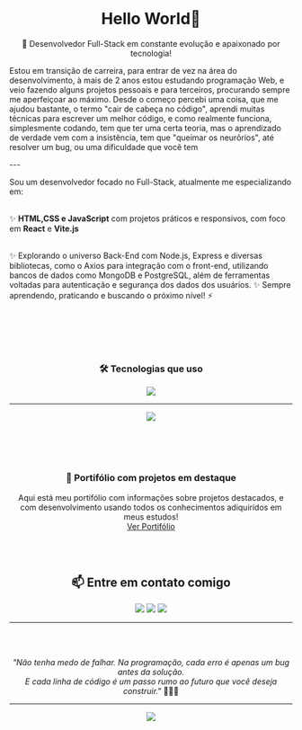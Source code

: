 <br>
<br>
<br>
<br>
<h1 align="center">Hello World👋</h1>

<p align="center">🚀 Desenvolvedor Full-Stack em constante evolução e apaixonado por tecnologia!</p>
<p>Estou em transição de carreira, para entrar de vez na área do desenvolvimento, à mais de 2 anos estou estudando programação Web,
e veio fazendo alguns projetos pessoais e para terceiros, procurando sempre me aperfeiçoar ao máximo.
Desde o começo percebi uma coisa, que me ajudou bastante, o termo "cair de cabeça no código", aprendi muitas técnicas para escrever um melhor código, e como realmente funciona, simplesmente codando,
tem que ter uma certa teoria, mas o aprendizado de verdade vem com a insistência, tem que "queimar os neurôrios", até resolver um bug, ou uma dificuldade que você tem</p>
---

Sou um desenvolvedor focado no Full-Stack, atualmente me especializando em:<br><br>

✨ <strong>HTML,CSS e JavaScript</strong> com projetos práticos e responsivos, com foco em <strong>React</strong> e <strong>Vite.js</strong><br> <br>

✨ Explorando o universo Back-End com Node.js, Express e diversas bibliotecas, como o Axios para integração com o front-end, utilizando bancos de dados como MongoDB e PostgreSQL, além de ferramentas voltadas para autenticação e segurança dos dados dos usuários.
✨ 
Sempre aprendendo, praticando e buscando o próximo nível! ⚡
</p>

<br>
<br>
<br>
<br>


<h3 align="center">🛠️ Tecnologias que uso</h3>

<p align="center">
  <img src="https://skillicons.dev/icons?i=html,css,js,react,vite,nodejs,express,mongodb,postgres,git,github,figma" />
</p>

---


<div align="center">
  <img src="https://github-readme-stats.vercel.app/api?username=PedroBrandaoSilva&show_icons=true&theme=dracula&locale=pt-br" />
</div>







<br>
<br>
<br>
<br>

<h3 align="center">📌 Portifólio com projetos em destaque</h3>

<p align="center">
  Aqui está meu portifólio com informações sobre projetos destacados, e com desenvolvimento usando todos os conhecimentos adiquiridos em meus estudos!
<br>
<a href="https://pedrobrandaosilva.netlify.app/" target="_blank"> Ver Portifólio<a/> 
</p>



<br><br>



<h2 align="center">📫 Entre em contato comigo</h2>

<p align="center">
  <a href="https://www.linkedin.com/in/pedro-brandao-silva"><img src="https://img.shields.io/badge/LinkedIn%20-%230077B5.svg?style=for-the-badge&logo=linkedin&logoColor=white"/></a>
  <a href="mailto:redpig825@gmail.com"><img src="https://img.shields.io/badge/Gmail-D14836?style=for-the-badge&logo=gmail&logoColor=white"/></a>
  <a href="https://www.instagram.com/pedro_brandao_the/"><img src="https://img.shields.io/badge/Instagram-E4405F?style=for-the-badge&logo=instagram&logoColor=white"/></a>
</p>

---
<br>
<br>



<p align="center">
  <em>"Não tenha medo de falhar. Na programação, cada erro é apenas um bug antes da solução.<br>
  E cada linha de código é um passo rumo ao futuro que você deseja construir."</em> 👨‍💻🚀
</p>

---

<p align="center">
  <img src="https://capsule-render.vercel.app/api?type=waving&color=0e83cd&height=120&section=footer"/>
</p>
